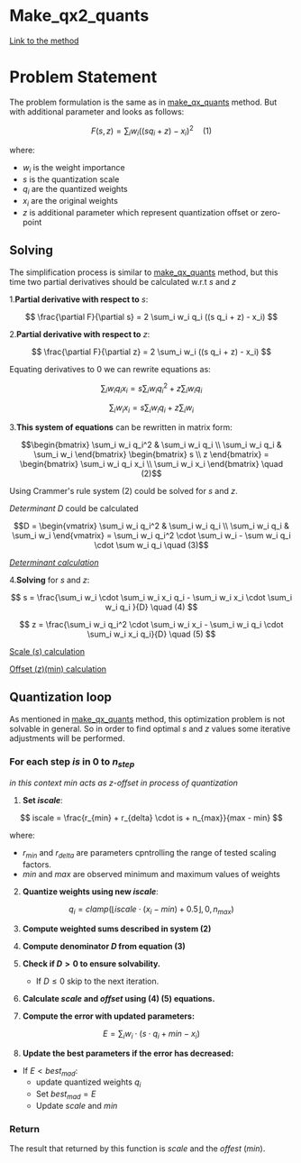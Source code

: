 # Make_qx2_quants
[Link to the method](https://github.com/ggerganov/llama.cpp/blob/524afeec9dad7d765ce91f5cf30c73703867cb47/ggml/src/ggml-quants.c#L1817)

# Problem Statement

The problem formulation is the same as in [make_qx_quants](make_qx_quants.md) method. 
But with additional parameter and looks as follows:

$$
F(s, z) = \sum_i w_i((s q_i + z) - x_i)^2 \quad (1)
$$

where:
- $w_i$ is the weight importance 
- $s$ is the quantization scale
- $q_i$ are the quantized weights
- $x_i$ are the original weights
- $z$ is additional parameter which represent quantization offset or zero-point

## Solving

The simplification process is similar to [make_qx_quants](make_qx_quants.md) method, 
but this time two partial derivatives should be calculated w.r.t $s$ and $z$

1.**Partial derivative with respect to** $s$:

$$
\frac{\partial F}{\partial s} = 2 \sum_i w_i q_i ((s q_i + z) - x_i)
$$

2.**Partial derivative with respect to** $z$:

$$
\frac{\partial F}{\partial z} = 2 \sum_i w_i ((s q_i + z) - x_i)
$$

Equating derivatives to 0 we can rewrite equations as:

$$
\sum_i w_i q_i x_i = s \sum_i w_i q_i^2 + z \sum_i w_i q_i
$$

$$
\sum_i w_i x_i = s \sum_i w_i q_i + z \sum_i w_i
$$

3.**This system of equations** can be rewritten in matrix form:

```math
\begin{bmatrix}
\sum_i w_i q_i^2 & \sum_i w_i q_i \\
\sum_i w_i q_i & \sum_i w_i 
\end{bmatrix}

\begin{bmatrix}
s \\
z 
\end{bmatrix}
= 
\begin{bmatrix}
\sum_i w_i q_i x_i \\
\sum_i w_i x_i 
\end{bmatrix}

\quad (2)
```

Using Crammer's rule system $(2)$ could be solved for $s$ and $z$.

*Determinant* $D$ could be calculated

```math
D = 
\begin{vmatrix}
\sum_i w_i q_i^2 & \sum_i w_i q_i \\
\sum_i w_i q_i & \sum_i w_i 
\end{vmatrix}
= 
\sum_i w_i q_i^2 \cdot \sum_i w_i - \sum w_i q_i \cdot \sum w_i q_i \quad (3)
```


*[Determinant calculation](https://github.com/ggerganov/llama.cpp/blob/524afeec9dad7d765ce91f5cf30c73703867cb47/ggml/src/ggml-quants.c#L1869)*

4.**Solving** for $s$ and $z$:

$$
s = \frac{\sum_i w_i \cdot \sum_i w_i x_i q_i - \sum_i w_i x_i \cdot \sum_i w_i q_i  }{D} \quad (4)
$$

$$
z = \frac{\sum_i w_i q_i^2 \cdot \sum_i w_i x_i - \sum_i w_i q_i \cdot \sum_i w_i x_i q_i}{D} \quad (5)
$$

[Scale ($s$) calculation ](https://github.com/ggerganov/llama.cpp/blob/524afeec9dad7d765ce91f5cf30c73703867cb47/ggml/src/ggml-quants.c#L1871C19-L1871C29)

[Offset ($z$)(min) calculation](https://github.com/ggerganov/llama.cpp/blob/524afeec9dad7d765ce91f5cf30c73703867cb47/ggml/src/ggml-quants.c#L1872)

## Quantization loop

As mentioned in [make_qx_quants](make_qx_quants.md) method, this optimization problem is not solvable in general. So in order to find optimal $s$ and $z$ values some iterative adjustments will be performed.

### For each step $is$ in $0$ to $n_{step}$
*in this context $min$ acts as z-offset in process of quantization*

1. **Set $iscale$**:

$$
iscale = \frac{r_{min} + r_{delta} \cdot is + n_{max}}{max - min}
$$

where:
* $r_{min}$ and $r_{delta}$ are parameters cpntrolling the range of tested scaling factors.
* $min$ and $max$ are observed minimum and maximum values of weights 

2. **Quantize weights using new $iscale$**:

$$
q_i = clamp( \lfloor iscale \cdot (x_i - min) + 0.5 \rfloor, 0, n_{max})
$$

3. **Compute weighted sums described in system $(2)$**

4. **Compute denominator $D$ from equation $(3)$**

5. **Check if $D > 0$ to ensure solvability.**
    * If $D \leq 0$ skip to the next iteration.

6. **Calculate $scale$ and $offset$ using $(4)$ $(5)$ equations.**

7. **Compute the error with updated parameters:**

$$
E = \sum_i w_i \cdot (s \cdot q_i + min - x_i)
$$

8. **Update the best parameters if the error has decreased:**
* If $E < best_{mad}:$
    * update quantized weights $q_i$
    * Set $best_{mad} = E$ 
    * Update $scale$ and $min$

### Return

The result that returned by this function is $scale$ and the $offest$ $(min)$.
